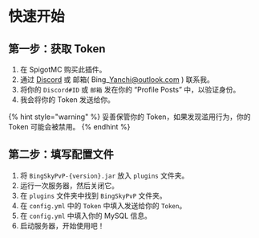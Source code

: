 # 快速开始

## 第一步：获取 Token

1. 在 SpigotMC 购买此插件。
2. 通过 [Discord](https://discord.gg/MZ74zFevCD) 或 邮箱( Bing\_Yanchi@outlook.com ) 联系我。
3. 将你的 `Discord#ID` 或 `邮箱`  发在你的 “Profile Posts” 中，以验证身份。
4. 我会将你的 Token 发送给你。

{% hint style="warning" %}
妥善保管你的 Token，如果发现滥用行为，你的 Token 可能会被禁用。
{% endhint %}

## 第二步：填写配置文件

1. 将 `BingSkyPvP-{version}.jar` 放入 `plugins` 文件夹。
2. 运行一次服务器，然后关闭它。
3. 在 `plugins` 文件夹中找到 `BingSkyPvP` 文件夹。
4. 在 `config.yml` 中的 `Token` 中填入发送给你的 `Token`。
5. 在 `config.yml` 中填入你的 MySQL 信息。
6. 启动服务器，开始使用吧！
